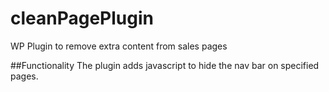 # cleanPagePlugin
WP Plugin to remove extra content from sales pages

##Functionality
The plugin adds javascript to hide the nav bar on specified pages.
